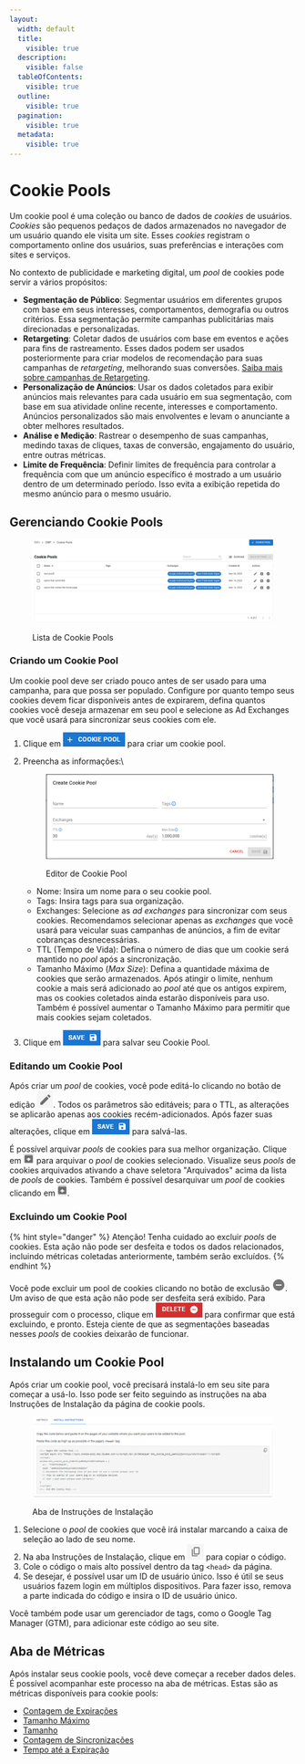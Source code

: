 ```yaml
---
layout:
  width: default
  title:
    visible: true
  description:
    visible: false
  tableOfContents:
    visible: true
  outline:
    visible: true
  pagination:
    visible: true
  metadata:
    visible: true
---
```


# Cookie Pools

Um cookie pool é uma coleção ou banco de dados de _cookies_ de usuários. _Cookies_ são pequenos pedaços de dados armazenados no navegador de um usuário quando ele visita um site. Esses _cookies_ registram o comportamento online dos usuários, suas preferências e interações com sites e serviços.

No contexto de publicidade e marketing digital, um _pool_ de cookies pode servir a vários propósitos:

* **Segmentação de Público**: Segmentar usuários em diferentes grupos com base em seus interesses, comportamentos, demografia ou outros critérios. Essa segmentação permite campanhas publicitárias mais direcionadas e personalizadas.
* **Retargeting**: Coletar dados de usuários com base em eventos e ações para fins de rastreamento. Esses dados podem ser usados posteriormente para criar modelos de recomendação para suas campanhas de _retargeting_, melhorando suas conversões. [Saiba mais sobre campanhas de Retargeting](../../solutions/retargeting.md).
* **Personalização de Anúncios**: Usar os dados coletados para exibir anúncios mais relevantes para cada usuário em sua segmentação, com base em sua atividade online recente, interesses e comportamento. Anúncios personalizados são mais envolventes e levam o anunciante a obter melhores resultados.
* **Análise e Medição**: Rastrear o desempenho de suas campanhas, medindo taxas de cliques, taxas de conversão, engajamento do usuário, entre outras métricas.
* **Limite de Frequência**: Definir limites de frequência para controlar a frequência com que um anúncio específico é mostrado a um usuário dentro de um determinado período. Isso evita a exibição repetida do mesmo anúncio para o mesmo usuário.

## Gerenciando Cookie Pools <a href="#managing-cookie-pools" id="managing-cookie-pools"></a>

<figure><img src="../../.gitbook/assets/Captura de tela 2024-08-15 091558.png" alt=""><figcaption><p>Lista de Cookie Pools</p></figcaption></figure>

### Criando um Cookie Pool <a href="#creating-a-cookie-pool" id="creating-a-cookie-pool"></a>

Um cookie pool deve ser criado pouco antes de ser usado para uma campanha, para que possa ser populado. Configure por quanto tempo seus cookies devem ficar disponíveis antes de expirarem, defina quantos cookies você deseja armazenar em seu pool e selecione as Ad Exchanges que você usará para sincronizar seus cookies com ele.

1. Clique em ![Create Cookie Pool](<../../.gitbook/assets/image (1135).png>) para criar um cookie pool.
2.  Preencha as informações:\


    <figure><img src="../../.gitbook/assets/Captura de tela 2024-08-15 090606.png" alt=""><figcaption><p>Editor de Cookie Pool</p></figcaption></figure>

    * Nome: Insira um nome para o seu cookie pool.
    * Tags: Insira tags para sua organização.
    * Exchanges: Selecione as _ad exchanges_ para sincronizar com seus cookies. Recomendamos selecionar apenas as _exchanges_ que você usará para veicular suas campanhas de anúncios, a fim de evitar cobranças desnecessárias.
    * TTL (Tempo de Vida): Defina o número de dias que um cookie será mantido no _pool_ após a sincronização.
    * Tamanho Máximo (_Max Size_): Defina a quantidade máxima de cookies que serão armazenados. Após atingir o limite, nenhum cookie a mais será adicionado ao _pool_ até que os antigos expirem, mas os cookies coletados ainda estarão disponíveis para uso. Também é possível aumentar o Tamanho Máximo para permitir que mais cookies sejam coletados.
3. Clique em ![Save](<../../.gitbook/assets/image (1132).png>) para salvar seu Cookie Pool.

### Editando um Cookie Pool <a href="#editing-a-cookie-pool" id="editing-a-cookie-pool"></a>

Após criar um _pool_ de cookies, você pode editá-lo clicando no botão de edição <img src="../../.gitbook/assets/image (175).png" alt="editing button" data-size="line">. Todos os parâmetros são editáveis; para o TTL, as alterações se aplicarão apenas aos cookies recém-adicionados. Após fazer suas alterações, clique em ![Save](<../../.gitbook/assets/image (1132).png>) para salvá-las.

É possível arquivar _pools_ de cookies para sua melhor organização. Clique em ![](<../../.gitbook/assets/image (359).png>) para arquivar o _pool_ de cookies selecionado. Visualize seus _pools_ de cookies arquivados ativando a chave seletora "Arquivados" acima da lista de _pools_ de cookies. Também é possível desarquivar um _pool_ de cookies clicando em ![](<../../.gitbook/assets/image (360).png>).

### Excluindo um Cookie Pool <a href="#deleting-a-cookie-pool" id="deleting-a-cookie-pool"></a>

{% hint style="danger" %}
Atenção! Tenha cuidado ao excluir _pools_ de cookies. Esta ação não pode ser desfeita e todos os dados relacionados, incluindo métricas coletadas anteriormente, também serão excluídos.
{% endhint %}

Você pode excluir um pool de cookies clicando no botão de exclusão <img src="../../.gitbook/assets/image (176).png" alt="delete button" data-size="original">. Um aviso de que esta ação não pode ser desfeita será exibido. Para prosseguir com o processo, clique em ![Delete](<../../.gitbook/assets/image (1134).png>) para confirmar que está excluindo, e pronto. Esteja ciente de que as segmentações baseadas nesses _pools_ de cookies deixarão de funcionar.

## Instalando um Cookie Pool <a href="#installing-a-cookie-pool" id="installing-a-cookie-pool"></a>

Após criar um cookie pool, você precisará instalá-lo em seu site para começar a usá-lo. Isso pode ser feito seguindo as instruções na aba Instruções de Instalação da página de cookie pools.

<figure><img src="../../.gitbook/assets/image (178).png" alt=""><figcaption><p>Aba de Instruções de Instalação</p></figcaption></figure>

1. Selecione o _pool_ de cookies que você irá instalar marcando a caixa de seleção ao lado de seu nome.
2. Na aba Instruções de Instalação, clique em <img src="../../.gitbook/assets/image (179).png" alt="" data-size="line"> para copiar o código.
3. Cole o código o mais alto possível dentro da tag `<head>` da página.
4. Se desejar, é possível usar um ID de usuário único. Isso é útil se seus usuários fazem login em múltiplos dispositivos. Para fazer isso, remova a parte indicada do código e insira o ID de usuário único.

Você também pode usar um gerenciador de tags, como o Google Tag Manager (GTM), para adicionar este código ao seu site.

## Aba de Métricas <a href="#metrics-tab" id="metrics-tab"></a>

Após instalar seus cookie pools, você deve começar a receber dados deles. É possível acompanhar este processo na aba de métricas. Estas são as métricas disponíveis para cookie pools:

* [Contagem de Expirações](dmp-metrics.md#contagem-de-expiracoes)
* [Tamanho Máximo](dmp-metrics.md#tamanho-maximo-de-cookie-pool)
* [Tamanho](dmp-metrics.md#tamanho-de-cookie-pool)
* [Contagem de Sincronizações](dmp-metrics.md#contagem-de-sincronizacoes)
* [Tempo até a Expiração](dmp-metrics.md#tempo-ate-a-expiracao)
